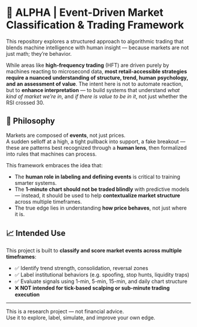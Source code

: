 # 🧠 ALPHA | Event-Driven Market Classification & Trading Framework

This repository explores a structured approach to algorithmic trading that blends machine intelligence with human insight — because markets are not just math; they’re behavior.

While areas like **high-frequency trading** (HFT) are driven purely by machines reacting to microsecond data, **most retail-accessible strategies require a nuanced understanding of structure, trend, human psychology, and an assessment of value**. The intent here is not to automate reaction, but to **enhance interpretation** — to build systems that understand *what kind of market we’re in*, and *if there is value to be in it*, not just whether the RSI crossed 30.

## 📌 Philosophy

Markets are composed of **events**, not just prices.  
A sudden selloff at a high, a tight pullback into support, a fake breakout — these are patterns best recognized through a **human lens**, then formalized into rules that machines can process.

This framework embraces the idea that:
- The **human role in labeling and defining events** is critical to training smarter systems.
- The **1-minute chart should not be traded blindly** with predictive models — instead, it should be used to help **contextualize market structure** across multiple timeframes.
- The true edge lies in understanding **how price behaves**, not just where it is.

## 📈 Intended Use

This project is built to **classify and score market events across multiple timeframes**:
- ✅ Identify trend strength, consolidation, reversal zones
- ✅ Label institutional behaviors (e.g. spoofing, stop hunts, liquidity traps)
- ✅ Evaluate signals using 1-min, 5-min, 15-min, and daily chart structure
- ❌ **NOT intended for tick-based scalping or sub-minute trading execution**

---

This is a research project — not financial advice.  
Use it to explore, label, simulate, and improve your own edge.
